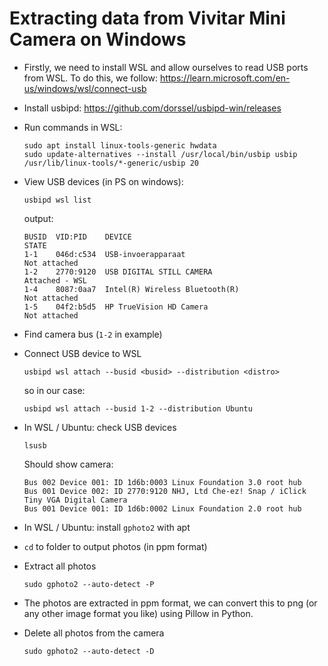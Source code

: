 # Extracting data from Vivitar Mini Camera on Windows

- Firstly, we need to install WSL and allow ourselves to read USB ports from WSL.
  To do this, we follow: https://learn.microsoft.com/en-us/windows/wsl/connect-usb
- Install usbipd: https://github.com/dorssel/usbipd-win/releases
- Run commands in WSL:
    ```
    sudo apt install linux-tools-generic hwdata
    sudo update-alternatives --install /usr/local/bin/usbip usbip /usr/lib/linux-tools/*-generic/usbip 20
    ```
- View USB devices (in PS on windows):

    ```
    usbipd wsl list
    ```
    
    output:
    ```
    BUSID  VID:PID    DEVICE                                                        STATE
    1-1    046d:c534  USB-invoerapparaat                                            Not attached
    1-2    2770:9120  USB DIGITAL STILL CAMERA                                      Attached - WSL
    1-4    8087:0aa7  Intel(R) Wireless Bluetooth(R)                                Not attached
    1-5    04f2:b5d5  HP TrueVision HD Camera                                       Not attached
    ```

- Find camera bus (`1-2` in example)
- Connect USB device to WSL
    ```
    usbipd wsl attach --busid <busid> --distribution <distro>
    ```
    so in our case: 
    ```
    usbipd wsl attach --busid 1-2 --distribution Ubuntu
    ```
- In WSL / Ubuntu: check USB devices
    ```
    lsusb
    ```
    Should show camera:
    ```
    Bus 002 Device 001: ID 1d6b:0003 Linux Foundation 3.0 root hub
    Bus 001 Device 002: ID 2770:9120 NHJ, Ltd Che-ez! Snap / iClick Tiny VGA Digital Camera
    Bus 001 Device 001: ID 1d6b:0002 Linux Foundation 2.0 root hub
    ```
- In WSL / Ubuntu: install `gphoto2` with apt
- `cd` to folder to output photos (in ppm format)
- Extract all photos
    ```
    sudo gphoto2 --auto-detect -P
    ```
- The photos are extracted in ppm format, we can convert this to png
  (or any other image format you like) using Pillow in Python.
- Delete all photos from the camera
    ```
    sudo gphoto2 --auto-detect -D
    ```